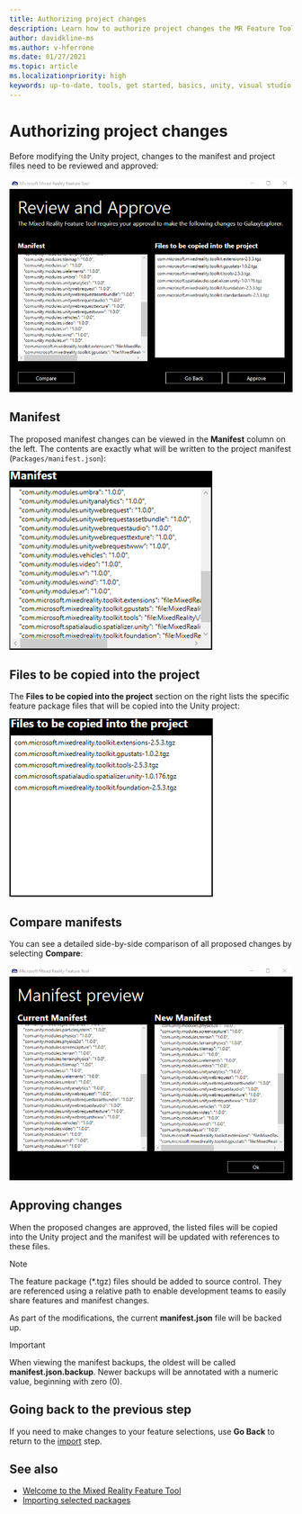 ```yaml
---
title: Authorizing project changes
description: Learn how to authorize project changes the MR Feature Tool for HoloLens and VR development.
author: davidkline-ms
ms.author: v-hferrone
ms.date: 01/27/2021
ms.topic: article
ms.localizationpriority: high
keywords: up-to-date, tools, get started, basics, unity, visual studio, toolkit, mixed reality headset, windows mixed reality headset, virtual reality headset, installation, Windows, HoloLens, emulator, unreal, openxr
---
```


# Authorizing project changes

Before modifying the Unity project, changes to the manifest and project files need to be reviewed and approved:

![Requesting authorization](images/FeatureToolApprovalRequest.png)

## Manifest

The proposed manifest changes can be viewed in the **Manifest** column on the left. The contents are exactly what will be written to the project manifest (`Packages/manifest.json`):

![Manifest preview](images/ManifestPreview.png)

## Files to be copied into the project

The **Files to be copied into the project** section on the right lists the specific feature package files that will be copied into the Unity project:

![Manifest preview with files to be copied](images/FilesToCopy.png)

## Compare manifests

You can see a detailed side-by-side comparison of all proposed changes by selecting  **Compare**:

![Compare manifests](images/FeatureToolCompareManifest.png)

## Approving changes

When the proposed changes are approved, the listed files will be copied into the Unity project and the manifest will be updated with references to these files.

> [!NOTE]
> The feature package (*.tgz) files should be added to source control. They are referenced using a relative path to enable development teams to easily share features and manifest changes.

 As part of the modifications, the current **manifest.json** file will be backed up.

> [!IMPORTANT]
> When viewing the manifest backups, the oldest will be called **manifest.json.backup**. Newer backups will be annotated with a numeric value, beginning with zero (0).

## Going back to the previous step

If you need to make changes to your feature selections, use **Go Back** to return to the [import](importing-features.md) step.

## See also

- [Welcome to the Mixed Reality Feature Tool](welcome-to-mr-feature-tool.md)
- [Importing selected packages](importing-features.md)
